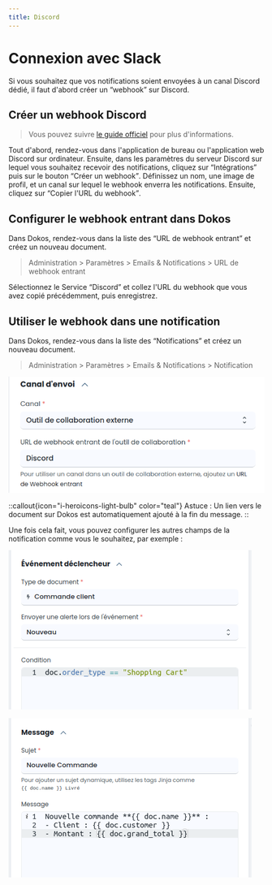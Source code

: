 ```yaml
---
title: Discord
---
```


# Connexion avec Slack

Si vous souhaitez que vos notifications soient envoyées à un canal Discord dédié, il faut d'abord créer un <q>webhook</q> sur Discord.

## Créer un webhook Discord

> Vous pouvez suivre [le guide officiel](https://support.discord.com/hc/en-us/articles/228383668-Intro-to-Webhooks) pour plus d'informations.

Tout d'abord, rendez-vous dans l'application de bureau ou l'application web Discord sur ordinateur.
Ensuite, dans les paramètres du serveur Discord sur lequel vous souhaitez recevoir des notifications,
cliquez sur <q>Intégrations</q> puis sur le bouton <q>Créer un webhook</q>.
Définissez un nom, une image de profil, et un canal sur lequel le webhook enverra les notifications.
Ensuite, cliquez sur <q>Copier l'URL du webhook</q>.

## Configurer le webhook entrant dans Dokos

Dans Dokos, rendez-vous dans la liste des <q>URL de webhook entrant</q> et créez un nouveau document.

> Administration > Paramètres > Emails & Notifications > URL de webhook entrant

Sélectionnez le Service <q>Discord</q> et collez l'URL du webhook que vous avez copié précédemment, puis enregistrez.

## Utiliser le webhook dans une notification

Dans Dokos, rendez-vous dans la liste des <q>Notifications</q> et créez un nouveau document.

> Administration > Paramètres > Emails & Notifications > Notification

![Le champ "Canal" contient la valeur "Outil de collaboration externe", et le champ "URL de webhook entrant de l'outil de collaboration" contient la valeur "Discord"](/content/integrations/discord/notification-discord-1.png)

::callout{icon="i-heroicons-light-bulb" color="teal"}
Astuce : Un lien vers le document sur Dokos est automatiquement ajouté à la fin du message.
::

Une fois cela fait, vous pouvez configurer les autres champs de la notification comme vous le souhaitez, par exemple :

![Le champ "Type de document" contient la valeur "Commande client", le champ "Envoyer une alerte lors de l'événement" contient la valeur "Nouveau", et le champ "Condition" contient la valeur `doc.order_type == "Shopping Cart"`](/content/integrations/discord/notification-exemple-1.png)

![Le champ "Sujet" contient la valeur "Nouvelle Commande", et le champ "Message" contient la valeur "Nouvelle commande {{ doc.name }}"](/content/integrations/discord/notification-exemple-2.png)


<!--
```json
{
    "doctype": "Notification",
    "enabled": 1,
    "is_standard": 0,
    "channel": "External Collaboration Tool",
    "send_system_notification": 0,
    "event": "New",
    "message_editor_type": "HTML Editor",
    "message": "Nouvelle commande **{{ doc.name }}** :\n- Client : {{ doc.customer }}\n- Montant : {{ doc.grand_total }}",
    "incoming_webhook_url": "Discord",
    "document_type": "Sales Order",
    "condition": "doc.order_type == 'Shopping Cart'",
    "subject": "Nouvelle Commande"
}
```
-->